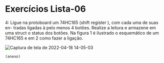 # Exercícios Lista-06
4: Ligue na protoboard um 74HC165 (shift register ), com cada uma de suas en-
tradas ligadas à pelo menos 4 botões. Realize a leitura e armazene em uma struct
o status dos botões. Na figura 1 é ilustrado o esquemático de um 74HC165 e em 2
como fazer a ligação.

![Captura de tela de 2022-04-18 14-05-03](https://user-images.githubusercontent.com/95396194/163844971-552b39f8-b7e8-4f4d-9108-0fbdd80122f1.png)


	(anexo)
	
